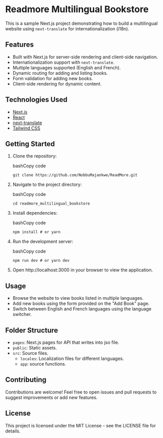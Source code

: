 Readmore Multilingual Bookstore
===============================
This is a sample Next.js project demonstrating how to build a multilingual website using `next-translate` for internationalization (i18n).

Features
--------

*   Built with Next.js for server-side rendering and client-side navigation.
*   Internationalization support with `next-translate`.
*   Multiple languages supported (English and French).
*   Dynamic routing for adding and listing books.
*   Form validation for adding new books.
*   Client-side rendering for dynamic content.

Technologies Used
-----------------

*   [Next.js](https://nextjs.org/)
*   [React](https://reactjs.org/)
*   [next-translate](https://github.com/vinissimus/next-translate)
*   [Tailwind CSS](https://tailwindcss.com/)

Getting Started
---------------

1.  Clone the repository:
    
    bashCopy code
    
    `git clone https://github.com/NobbuMajankwe/ReadMore.git`
    
2.  Navigate to the project directory:
    
    bashCopy code
    
    `cd readmore_multilingual_bookstore`
    
3.  Install dependencies:
    
    bashCopy code
    
    `npm install # or yarn`
    
4.  Run the development server:
    
    bashCopy code
    
    `npm run dev # or yarn dev`
    
5.  Open http://localhost:3000 in your browser to view the application.
    

Usage
-----

*   Browse the website to view books listed in multiple languages.
*   Add new books using the form provided on the "Add Book" page.
*   Switch between English and French languages using the language switcher.

Folder Structure
----------------

*   `pages`: Next.js pages for API that writes into jso file.
*   `public`: Static assets.
*   `src`: Source files.
    *   `locales`: Localization files for different languages.
    *   `app`: source functions.

Contributing
------------

Contributions are welcome! Feel free to open issues and pull requests to suggest improvements or add new features.

License
-------

This project is licensed under the MIT License - see the LICENSE file for details.

